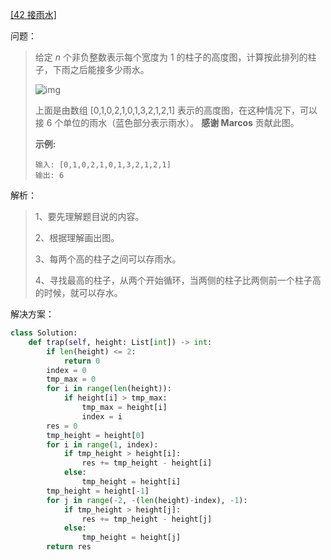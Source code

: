 [[42 接雨水]](https://leetcode-cn.com/problems/trapping-rain-water/)

问题：

> 给定 *n* 个非负整数表示每个宽度为 1 的柱子的高度图，计算按此排列的柱子，下雨之后能接多少雨水。
>
> ![img](https://assets.leetcode-cn.com/aliyun-lc-upload/uploads/2018/10/22/rainwatertrap.png)
>
> 上面是由数组 [0,1,0,2,1,0,1,3,2,1,2,1] 表示的高度图，在这种情况下，可以接 6 个单位的雨水（蓝色部分表示雨水）。 **感谢 Marcos** 贡献此图。
>
> **示例:**
>
> ```
> 输入: [0,1,0,2,1,0,1,3,2,1,2,1]
> 输出: 6
> ```



解析：

> 1、要先理解题目说的内容。
>
> 2、根据理解画出图。
>
> 3、每两个高的柱子之间可以存雨水。
>
> 4、寻找最高的柱子，从两个开始循环，当两侧的柱子比两侧前一个柱子高的时候，就可以存水。



解决方案：

```python
class Solution:
    def trap(self, height: List[int]) -> int:
        if len(height) <= 2:
            return 0
        index = 0
        tmp_max = 0
        for i in range(len(height)):
            if height[i] > tmp_max:
                tmp_max = height[i]
                index = i
        res = 0
        tmp_height = height[0]
        for i in range(1, index):
            if tmp_height > height[i]:
                res += tmp_height - height[i]
            else:
                tmp_height = height[i]
        tmp_height = height[-1]
        for j in range(-2, -(len(height)-index), -1):
            if tmp_height > height[j]:
                res += tmp_height - height[j]
            else:
                tmp_height = height[j]
        return res
```

